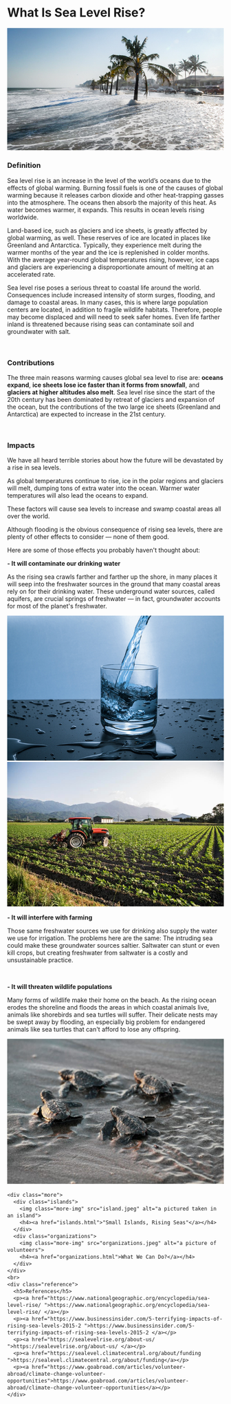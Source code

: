 <!DOCTYPE html>
<html lang="en" dir="ltr">
  <head>
    <meta charset="utf-8">
    <title>Sea Level Rise</title>
    <link rel="stylesheet" type="text/css" href="style.css">
  </head>
  <body>
    <div class="heading">
      <h1>What Is Sea Level Rise?</h1>
    </div>
    <div class="content">
      <img class="image" src="sealevelrise2.jpeg" alt="a photo of sea level rise">
      <div class="sections">
        <h3>Definition</h3>
        <p>Sea level rise is an increase in the level of the world’s oceans due to the effects of global warming. Burning fossil fuels is one of the causes of global warming because it releases carbon dioxide and other heat-trapping gasses into the atmosphere. The oceans then absorb the majority of this heat. As water becomes warmer, it expands. This results in ocean levels rising worldwide.</p>
        <p class="def-p">Land-based ice, such as glaciers and ice sheets, is greatly affected by global warming, as well. These reserves of ice are located in places like Greenland and Antarctica. Typically, they experience melt during the warmer months of the year and the ice is replenished in colder months. With the average year-round global temperatures rising, however, ice caps and glaciers are experiencing a disproportionate amount of melting at an accelerated rate. </p>
        <p class="def-p">Sea level rise poses a serious threat to coastal life around the world. Consequences include increased intensity of storm surges, flooding, and damage to coastal areas. In many cases, this is where large population centers are located, in addition to fragile wildlife habitats. Therefore, people may become displaced and will need to seek safer homes. Even life farther inland is threatened because rising seas can contaminate soil and groundwater with salt. </p>
      </div>
      <br>
      <div class="sections">
        <h3>Contributions</h3>
        <p>The three main reasons warming causes global sea level to rise are: <strong>oceans expand</strong>, <strong>ice sheets lose ice faster than it forms from snowfall</strong>, and <strong>glaciers at higher altitudes also melt</strong>. Sea level rise since the start of the 20th century has been dominated by retreat of glaciers and expansion of the ocean, but the contributions of the two large ice sheets (Greenland and Antarctica) are expected to increase in the 21st century. </p>
      </div>
      <br>
      <div class="sections">
        <h3>Impacts</h3>
        <p>We have all heard terrible stories about how the future will be devastated by a rise in sea levels.</p>
        <p>As global temperatures continue to rise, ice in the polar regions and glaciers will melt, dumping tons of extra water into the ocean. Warmer water temperatures will also lead the oceans to expand.</p>
        <p>These factors will cause sea levels to increase and swamp coastal areas all over the world.</p>
        <p>Although flooding is the obvious consequence of rising sea levels, there are plenty of other effects to consider — none of them good.</p>
        <p>Here are some of those effects you probably haven't thought about:</p>
        <div class="impact1">
          <p><strong>- It will contaminate our drinking water</strong></p>
          <p>As the rising sea crawls farther and farther up the shore, in many places it will seep into the freshwater sources in the ground that many coastal areas rely on for their drinking water. These underground water sources, called aquifers, are crucial springs of freshwater — in fact, groundwater accounts for most of the planet's freshwater. </p>
        </div>
        <img class="imp-img" src="drinkingwater.jpeg" alt="a picture of drinking water">
        <br>
        <img class="imp-img" src="farming.jpeg" alt="a picture of farming">
        <div class="impact2">
          <p><strong>- It will interfere with farming</strong></p>
          <p>Those same freshwater sources we use for drinking also supply the water we use for irrigation. The problems here are the same: The intruding sea could make these groundwater sources saltier. Saltwater can stunt or even kill crops, but creating freshwater from saltwater is a costly and unsustainable practice.</p>
        </div>
        <br>
        <div class="impact1">
          <p><strong>- It will threaten wildlife populations</strong></p>
          <p>Many forms of wildlife make their home on the beach. As the rising ocean erodes the shoreline and floods the areas in which coastal animals live, animals like shorebirds and sea turtles will suffer. Their delicate nests may be swept away by flooding, an especially big problem for endangered animals like sea turtles that can't afford to lose any offspring. </p>
        </div>
        <img class="imp-img" src="wildlifee.jpeg" alt="a picture of baby sea turtles">
      </div>
    </div>

    <div class="more">
      <div class="islands">
        <img class="more-img" src="island.jpeg" alt="a pictured taken in an island">
        <h4><a href="islands.html">"Small Islands, Rising Seas"</a></h4>
      </div>
      <div class="organizations">
        <img class="more-img" src="organizations.jpeg" alt="a picture of volunteers">
        <h4><a href="organizations.html">What We Can Do?</a></h4>
      </div>
    </div>
    <br>
    <div class="reference">
      <h5>References</h5>
      <p><a href="https://www.nationalgeographic.org/encyclopedia/sea-level-rise/ ">https://www.nationalgeographic.org/encyclopedia/sea-level-rise/ </a></p>
      <p><a href="https://www.businessinsider.com/5-terrifying-impacts-of-rising-sea-levels-2015-2 ">https://www.businessinsider.com/5-terrifying-impacts-of-rising-sea-levels-2015-2 </a></p>
      <p><a href="https://sealevelrise.org/about-us/ ">https://sealevelrise.org/about-us/ </a></p>
      <p><a href="https://sealevel.climatecentral.org/about/funding ">https://sealevel.climatecentral.org/about/funding</a></p>
      <p><a href="https://www.goabroad.com/articles/volunteer-abroad/climate-change-volunteer-opportunities">https://www.goabroad.com/articles/volunteer-abroad/climate-change-volunteer-opportunities</a></p>
    </div>
  </body>
</html>
